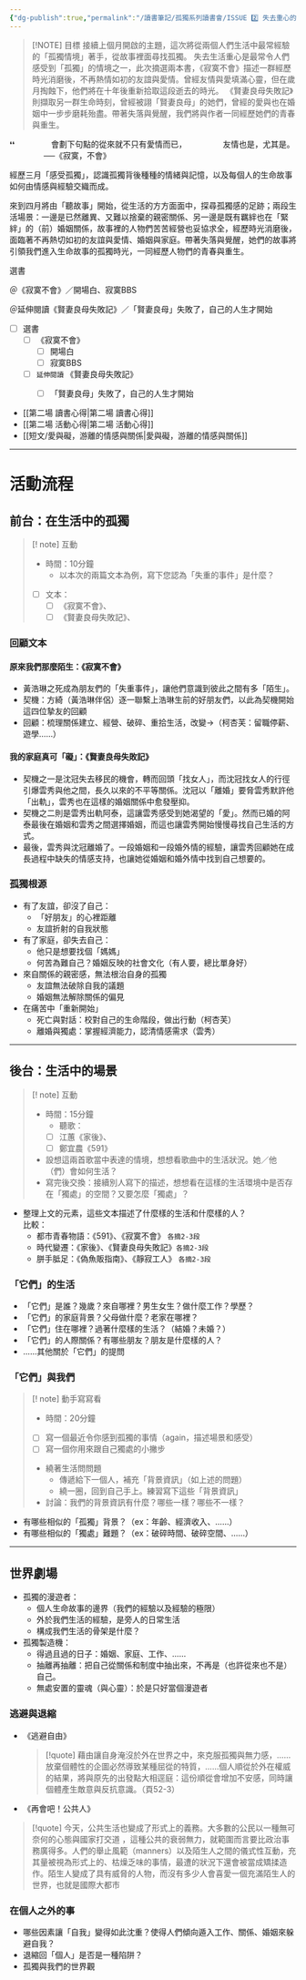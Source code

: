 ```yaml
---
{"dg-publish":true,"permalink":"/讀書筆記/孤獨系列讀書會/ISSUE 2️⃣ 失去重心的日子/","title":"ISSUE 2️⃣ 失去重心的日子","tags":["Reading_Notes","橋本書屋","獨，書會"],"created":"2025-05-06T02:37:06.000+08:00","updated":"2025-05-06T01:18:20.000+08:00"}
---
```



> [!NOTE] 目標
> 接續上個月開啟的主題，這次將從兩個人們生活中最常經驗的「孤獨情境」著手，從故事裡面尋找孤獨。
> 失去生活重心是最常令人們感受到「孤獨」的情境之一，此次摘選兩本書，《寂寞不會》描述一群經歷時光消磨後，不再熱情如初的友誼與愛情。曾經友情與愛填滿心靈，但在歲月掏蝕下，他們將在十年後重新拾取這段逝去的時光。
> 《賢妻良母失敗記》則擷取另一群生命時刻，曾經被詡「賢妻良母」的她們，曾經的愛與也在婚姻中一步步磨耗殆盡。帶著失落與覺醒，我們將與作者一同經歷她們的青春與重生。



❛❛
　　
　　會劃下句點的從來就不只有愛情而已，
　　
　　友情也是，尤其是。
　　
　　──《寂寞，不會》

經歷三月「感受孤獨」，認識孤獨背後種種的情緒與記憶，以及每個人的生命故事如何由情感與經驗交織而成。

來到四月將由「聽故事」開始，從生活的方方面面中，探尋孤獨感的足跡；兩段生活場景：一邊是已然離異、又難以捨棄的親密關係、另一邊是既有羈絆也在「緊絆」的（前）婚姻關係，故事裡的人物們苦苦經營也妥協求全，經歷時光消磨後，面臨著不再熱切如初的友誼與愛情、婚姻與家庭。帶著失落與覺醒，她們的故事將引領我們進入生命故事的孤獨時光，一同經歷人物們的青春與重生。

選書

＠《寂寞不會》／開場白、寂寞BBS

＠延伸閱讀《賢妻良母失敗記》／「賢妻良母」失敗了，自己的人生才開始


- [ ] 選書
	- [ ] 《寂寞不會》
		- [ ] 開場白
		- [ ] 寂寞BBS
	- [ ] `延伸閱讀` 《賢妻良母失敗記》
		- [ ] 「賢妻良母」失敗了，自己的人生才開始



- [[第二場 讀書心得\|第二場 讀書心得]]
- [[第二場 活動心得\|第二場 活動心得]]
- [[短文/愛與礙，游離的情感與關係\|愛與礙，游離的情感與關係]]



---
# 活動流程

## 前台：在生活中的孤獨

> [! note] 互動
> - 時間：10分鐘
>    - 以本次的兩篇文本為例，寫下您認為「失重的事件」是什麼？ 
> - [ ] 文本：
>    - [ ] 《寂寞不會》、
>    - [ ] 《賢妻良母失敗記》、

### 回顧文本
#### 原來我們那麼陌生：《寂寞不會》
- 黃浩琳之死成為朋友們的「失重事件」，讓他們意識到彼此之間有多「陌生」。
- 契機：方綺（黃浩琳伴侶）逐一聯繫上浩琳生前的好朋友們，以此為契機開始這四位摯友的回顧
- 回顧：梳理關係建立、經營、破碎、重拾生活，改變→（柯杏芙：留職停薪、遊學……）

#### 我的家庭真可「礙」：《賢妻良母失敗記》
- 契機之一是沈冠失去移民的機會，轉而回頭「找女人」，而沈冠找女人的行徑引爆雲秀與他之間，長久以來的不平等關係。沈冠以「離婚」要脅雲秀默許他「出軌」，雲秀也在這樣的婚姻關係中愈發壓抑。
- 契機之二則是雲秀出軌阿泰，這讓雲秀感受到她渴望的「愛」。然而已婚的阿泰最後在婚姻和雲秀之間選擇婚姻，而這也讓雲秀開始慢慢尋找自己生活的方式。
- 最後，雲秀與沈冠離婚了。一段婚姻和一段婚外情的經驗，讓雲秀回顧她在成長過程中缺失的情感支持，也讓她從婚姻和婚外情中找到自己想要的。



### 孤獨根源

- 有了友誼，卻沒了自己：
	- 「好朋友」的心裡距離
	- 友誼折射的自我狀態
- 有了家庭，卻失去自己：
	- 他只是想要找個「媽媽」
	- 何苦為難自己？婚姻反映的社會文化（有人要，總比單身好）
- 來自關係的親密感，無法根治自身的孤獨
	- 友誼無法破除自我的議題
	- 婚姻無法解除關係的偏見
- 在痛苦中「重新開始」
	- 死亡與對話：校對自己的生命階段，做出行動（柯杏芙）
	- 離婚與獨處：掌握經濟能力，認清情感需求（雲秀）

---
## 後台：生活中的場景
> [! note] 互動
> - 時間：15分鐘
>    - 聽歌：
>    - [ ] 江蕙《家後》、
>    - [ ] 鄭宜農《591》
> - 設想這兩首歌當中表達的情境，想想看歌曲中的生活狀況。她／他（們）會如何生活？
> - 寫完後交換：接續別人寫下的描述，想想看在這樣的生活環境中是否存在「獨處」的空間？又要怎麼「獨處」？

- 整理上文的元素，這些文本描述了什麼樣的生活和什麼樣的人？  
比較：
  - 都市青春物語：《591》、《寂寞不會》 `各摘2-3段`
  - 時代變遷：《家後》、《賢妻良母失敗記》`各摘2-3段`
  - 胼手胝足：《偽魚販指南》、《靜寂工人》 `各摘2-3段`

### 「它們」的生活
- 「它們」是誰？幾歲？來自哪裡？男生女生？做什麼工作？學歷？
- 「它們」的家庭背景？父母做什麼？老家在哪裡？
- 「它們」住在哪裡？過著什麼樣的生活？（結婚？未婚？）
- 「它們」的人際關係？有哪些朋友？朋友是什麼樣的人？
- ……其他關於「它們」的提問

### 「它們」與我們
> [! note] 動手寫寫看
> - 時間：20分鐘
> - [ ] 寫一個最近令你感到孤獨的事情（again，描述場景和感受）
> - [ ] 寫一個你用來跟自己獨處的小撇步
> - 繞著生活問問題
> 	- 傳遞給下一個人，補充「背景資訊」（如上述的問題）
> 	- 繞一圈，回到自己手上。練習寫下這些「背景資訊」
> - 討論：我們的背景資訊有什麼？哪些一樣？哪些不一樣？

- 有哪些相似的「孤獨」背景？（ex：年齡、經濟收入、……）
- 有哪些相似的「獨處」難題？（ex：破碎時間、破碎空間、……）

---

## 世界劇場

- 孤獨的漫遊者：
	- 個人生命故事的邊界（我們的經驗以及經驗的極限）
	- 外於我們生活的經驗，是旁人的日常生活
	- 構成我們生活的骨架是什麼？
- 孤獨製造機：
	- 得過且過的日子：婚姻、家庭、工作、……
	- 抽離再抽離：把自己從關係和制度中抽出來，不再是（也許從來也不是）自己。
	- 無處安置的靈魂（與心靈）：於是只好當個漫遊者


### 逃避與退縮

- 《逃避自由》  
  > [!quote] 
	> 藉由讓自身淹沒於外在世界之中，來克服孤獨與無力感，……放棄個體性的企圖必然導致某種屈從的特質，……個人順從於外在權威的結果，將與原先的出發點大相逕庭：這份順從會增加不安感，同時讓個體產生敵意與反抗意識。（頁52-3）

- 《再會吧！公共人》
> [!quote]
> 今天，公共生活也變成了形式上的義務。大多數的公民以一種無可奈何的心態與國家打交道 ，這種公共的衰弱無力，就範圍而言要比政治事務廣得多。人們的舉止風範（manners）以及陌生人之間的儀式性互動，充其量被視為形式上的、枯燥乏味的事情，最遭的狀況下還會被當成矯揉造作。陌生人變成了具有威脅的人物，而沒有多少人會喜愛一個充滿陌生人的世界，也就是國際大都市

### 在個人之外的事
- 哪些因素讓「自我」變得如此沈重？使得人們傾向遁入工作、關係、婚姻來躲避自我？
- 退縮回「個人」是否是一種陷阱？
- 孤獨與我們的世界觀
